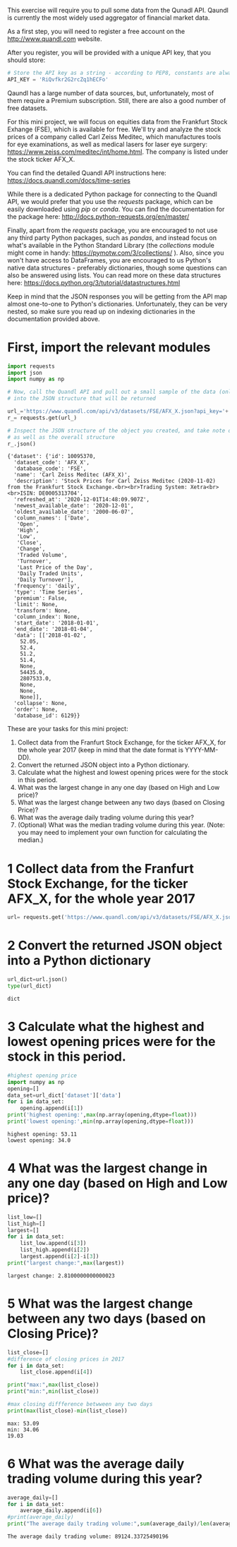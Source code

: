 This exercise will require you to pull some data from the Qunadl API. Qaundl is currently the most widely used aggregator of financial market data.

As a first step, you will need to register a free account on the http://www.quandl.com website.

After you register, you will be provided with a unique API key, that you should store:


```python
# Store the API key as a string - according to PEP8, constants are always named in all upper case
API_KEY = 'RiQvfkr2G2rcZq1hECFo'
```

Qaundl has a large number of data sources, but, unfortunately, most of them require a Premium subscription. Still, there are also a good number of free datasets.

For this mini project, we will focus on equities data from the Frankfurt Stock Exhange (FSE), which is available for free. We'll try and analyze the stock prices of a company called Carl Zeiss Meditec, which manufactures tools for eye examinations, as well as medical lasers for laser eye surgery: https://www.zeiss.com/meditec/int/home.html. The company is listed under the stock ticker AFX_X.

You can find the detailed Quandl API instructions here: https://docs.quandl.com/docs/time-series

While there is a dedicated Python package for connecting to the Quandl API, we would prefer that you use the *requests* package, which can be easily downloaded using *pip* or *conda*. You can find the documentation for the package here: http://docs.python-requests.org/en/master/ 

Finally, apart from the *requests* package, you are encouraged to not use any third party Python packages, such as *pandas*, and instead focus on what's available in the Python Standard Library (the *collections* module might come in handy: https://pymotw.com/3/collections/ ).
Also, since you won't have access to DataFrames, you are encouraged to us Python's native data structures - preferably dictionaries, though some questions can also be answered using lists.
You can read more on these data structures here: https://docs.python.org/3/tutorial/datastructures.html

Keep in mind that the JSON responses you will be getting from the API map almost one-to-one to Python's dictionaries. Unfortunately, they can be very nested, so make sure you read up on indexing dictionaries in the documentation provided above.

# First, import the relevant modules


```python
import requests
import json
import numpy as np
```


```python
# Now, call the Quandl API and pull out a small sample of the data (only one day) to get a glimpse
# into the JSON structure that will be returned

url_='https://www.quandl.com/api/v3/datasets/FSE/AFX_X.json?api_key='+'RiQvfkr2G2rcZq1hECFo'+'&start_date=2018-01-01&end_date=2018-01-04'
r_= requests.get(url_)
```


```python
# Inspect the JSON structure of the object you created, and take note of how nested it is,
# as well as the overall structure
r_.json()
```




    {'dataset': {'id': 10095370,
      'dataset_code': 'AFX_X',
      'database_code': 'FSE',
      'name': 'Carl Zeiss Meditec (AFX_X)',
      'description': 'Stock Prices for Carl Zeiss Meditec (2020-11-02) from the Frankfurt Stock Exchange.<br><br>Trading System: Xetra<br><br>ISIN: DE0005313704',
      'refreshed_at': '2020-12-01T14:48:09.907Z',
      'newest_available_date': '2020-12-01',
      'oldest_available_date': '2000-06-07',
      'column_names': ['Date',
       'Open',
       'High',
       'Low',
       'Close',
       'Change',
       'Traded Volume',
       'Turnover',
       'Last Price of the Day',
       'Daily Traded Units',
       'Daily Turnover'],
      'frequency': 'daily',
      'type': 'Time Series',
      'premium': False,
      'limit': None,
      'transform': None,
      'column_index': None,
      'start_date': '2018-01-01',
      'end_date': '2018-01-04',
      'data': [['2018-01-02',
        52.05,
        52.4,
        51.2,
        51.4,
        None,
        54435.0,
        2807533.0,
        None,
        None,
        None]],
      'collapse': None,
      'order': None,
      'database_id': 6129}}



These are your tasks for this mini project:

1. Collect data from the Franfurt Stock Exchange, for the ticker AFX_X, for the whole year 2017 (keep in mind that the date format is YYYY-MM-DD).
2. Convert the returned JSON object into a Python dictionary.
3. Calculate what the highest and lowest opening prices were for the stock in this period.
4. What was the largest change in any one day (based on High and Low price)?
5. What was the largest change between any two days (based on Closing Price)?
6. What was the average daily trading volume during this year?
7. (Optional) What was the median trading volume during this year. (Note: you may need to implement your own function for calculating the median.)

# 1 Collect data from the Franfurt Stock Exchange, for the ticker AFX_X, for the whole year 2017


```python
url= requests.get('https://www.quandl.com/api/v3/datasets/FSE/AFX_X.json?api_key='+'RiQvfkr2G2rcZq1hECFo'+'&start_date=2017-01-01&end_date=2017-12-31')
```

# 2 Convert the returned JSON object into a Python dictionary


```python
url_dict=url.json()
type(url_dict)
```




    dict



# 3 Calculate what the highest and lowest opening prices were for the stock in this period.


```python
#highest opening price
import numpy as np
opening=[]
data_set=url_dict['dataset']['data']
for i in data_set:
    opening.append(i[1])
print('highest opening:',max(np.array(opening,dtype=float)))
print('lowest opening:',min(np.array(opening,dtype=float)))
```

    highest opening: 53.11
    lowest opening: 34.0
    

# 4 What was the largest change in any one day (based on High and Low price)?


```python
list_low=[]
list_high=[]
largest=[]
for i in data_set:
    list_low.append(i[3])
    list_high.append(i[2])
    largest.append(i[2]-i[3])
print("largest change:",max(largest))
```

    largest change: 2.8100000000000023
    

# 5 What was the largest change between any two days (based on Closing Price)?


```python
list_close=[]
#difference of closing prices in 2017
for i in data_set:
    list_close.append(i[4])

print("max:",max(list_close))
print("min:",min(list_close))

#max closing diffference betwween any two days
print(max(list_close)-min(list_close))
```

    max: 53.09
    min: 34.06
    19.03
    

# 6 What was the average daily trading volume during this year?


```python
average_daily=[]
for i in data_set:
    average_daily.append(i[6])
#print(average_daily)
print("The average daily trading volume:",sum(average_daily)/len(average_daily))
```

    The average daily trading volume: 89124.33725490196
    
